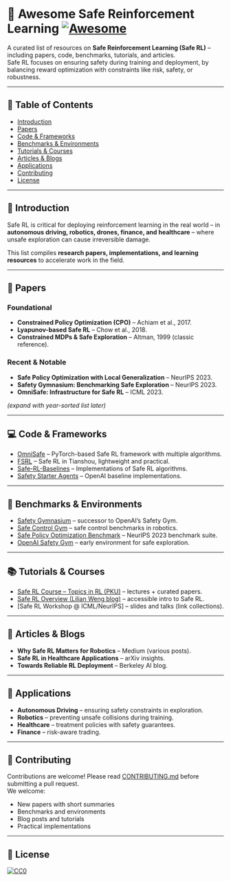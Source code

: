 # 📘 Awesome Safe Reinforcement Learning [![Awesome](https://awesome.re/badge.svg)](https://awesome.re)

A curated list of resources on **Safe Reinforcement Learning (Safe RL)** – including papers, code, benchmarks, tutorials, and articles.  
Safe RL focuses on ensuring safety during training and deployment, by balancing reward optimization with constraints like risk, safety, or robustness.  

---

## 📑 Table of Contents
- [Introduction](#introduction)  
- [Papers](#papers)  
- [Code & Frameworks](#code--frameworks)  
- [Benchmarks & Environments](#benchmarks--environments)  
- [Tutorials & Courses](#tutorials--courses)  
- [Articles & Blogs](#articles--blogs)  
- [Applications](#applications)  
- [Contributing](#contributing)  
- [License](#license)  

---

## 🔹 Introduction
Safe RL is critical for deploying reinforcement learning in the real world – in **autonomous driving, robotics, drones, finance, and healthcare** – where unsafe exploration can cause irreversible damage.  

This list compiles **research papers, implementations, and learning resources** to accelerate work in the field.  

---

## 📄 Papers
### Foundational
- **Constrained Policy Optimization (CPO)** – Achiam et al., 2017.  
- **Lyapunov-based Safe RL** – Chow et al., 2018.  
- **Constrained MDPs & Safe Exploration** – Altman, 1999 (classic reference).  

### Recent & Notable
- **Safe Policy Optimization with Local Generalization** – NeurIPS 2023.  
- **Safety Gymnasium: Benchmarking Safe Exploration** – NeurIPS 2023.  
- **OmniSafe: Infrastructure for Safe RL** – ICML 2023.  

*(expand with year-sorted list later)*  

---

## 💻 Code & Frameworks
- [OmniSafe](https://github.com/PKU-Alignment/omnisafe) – PyTorch-based Safe RL framework with multiple algorithms.  
- [FSRL](https://github.com/PKU-Alignment/fsrl) – Safe RL in Tianshou, lightweight and practical.  
- [Safe-RL-Baselines](https://github.com/chenxianyu10/Safe-RL-Baselines) – Implementations of Safe RL algorithms.  
- [Safety Starter Agents](https://github.com/openai/safety-starter-agents) – OpenAI baseline implementations.  

---

## 🧪 Benchmarks & Environments
- [Safety Gymnasium](https://github.com/PKU-Alignment/safety-gymnasium) – successor to OpenAI’s Safety Gym.  
- [Safe Control Gym](https://github.com/utiasDSL/safe-control-gym) – safe control benchmarks in robotics.  
- [Safe Policy Optimization Benchmark](https://github.com/PKU-Alignment/safe-policy-optimization) – NeurIPS 2023 benchmark suite.  
- [OpenAI Safety Gym](https://github.com/openai/safety-gym) – early environment for safe exploration.  

---

## 📚 Tutorials & Courses
- [Safe RL Course – Topics in RL (PKU)](https://saferl-team.github.io/) – lectures + curated papers.  
- [Safe RL Overview (Lilian Weng blog)](https://lilianweng.github.io/) – accessible intro to Safe RL.  
- [Safe RL Workshop @ ICML/NeurIPS] – slides and talks (link collections).  

---

## 📰 Articles & Blogs
- **Why Safe RL Matters for Robotics** – Medium (various posts).  
- **Safe RL in Healthcare Applications** – arXiv insights.  
- **Towards Reliable RL Deployment** – Berkeley AI blog.  

---

## 🤖 Applications
- **Autonomous Driving** – ensuring safety constraints in exploration.  
- **Robotics** – preventing unsafe collisions during training.  
- **Healthcare** – treatment policies with safety guarantees.  
- **Finance** – risk-aware trading.  

---

## 🤝 Contributing
Contributions are welcome! Please read [CONTRIBUTING.md](CONTRIBUTING.md) before submitting a pull request.  
We welcome:
- New papers with short summaries  
- Benchmarks and environments  
- Blog posts and tutorials  
- Practical implementations  

---

## 📜 License
[![CC0](https://licensebuttons.net/p/zero/1.0/88x31.png)](https://creativecommons.org/publicdomain/zero/1.0/)  

